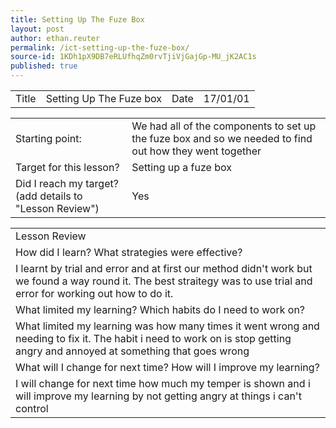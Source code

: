 ```yaml
---
title: Setting Up The Fuze Box
layout: post
author: ethan.reuter
permalink: /ict-setting-up-the-fuze-box/
source-id: 1KDh1pX9DB7eRLUfhqZm0rvTjiVjGajGp-MU_jK2AC1s
published: true
---
```

<table>
  <tr>
    <td>Title</td>
    <td>Setting Up The Fuze box</td>
    <td> Date</td>
    <td>17/01/01</td>
  </tr>
</table>


<table>
  <tr>
    <td>Starting point:</td>
    <td>We had all of the components to set up the fuze box and so we needed to find out how they went together</td>
  </tr>
  <tr>
    <td>Target for this lesson?</td>
    <td>Setting up a fuze box</td>
  </tr>
  <tr>
    <td>Did I reach my target? 
(add details to "Lesson Review")</td>
    <td> Yes</td>
  </tr>
</table>


<table>
  <tr>
    <td>Lesson Review</td>
  </tr>
  <tr>
    <td>How did I learn? What strategies were effective? </td>
  </tr>
  <tr>
    <td>I learnt by trial and error and at first our method didn't work but we found a way round it. The best straitegy was to use trial and error for working out how to do it.</td>
  </tr>
  <tr>
    <td>What limited my learning? Which habits do I need to work on? </td>
  </tr>
  <tr>
    <td>What limited my learning was how many times it went wrong and needing to fix it. The habit i need to work on is stop getting angry and annoyed at something that goes wrong</td>
  </tr>
  <tr>
    <td>What will I change for next time? How will I improve my learning?</td>
  </tr>
  <tr>
    <td>I will change for next time how much my temper is shown and i will improve my learning by not getting angry at things i can't control</td>
  </tr>
</table>


